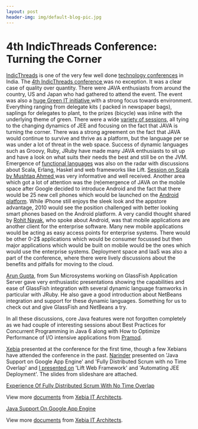 ```yaml
---
layout: post
header-img: img/default-blog-pic.jpg
---
```


# 4th IndicThreads Conference: Turning the Corner

[IndicThreads](http://www.indicthreads.com/) is one of the very few well done [technology conferences](http://j09.indicthreads.com/) in India. The [4th IndicThreads conference ](http://j09.indicthreads.com/)was no exception. It was a clear case of quality over quantity. There were JAVA enthusiasts from around the country, US and Japan who had gathered to attend the event. The event was also a [huge Green IT initiative ](http://j09.indicthreads.com/indicthreads-go-green/)with a strong focus towards environment. Everything ranging from delegate kits ( packed in newspaper bags), saplings for delegates to plant, to the prizes (bicycle) was inline with the underlying theme of green. There were a wide [variety of sessions](http://j09.indicthreads.com/schedule/), all tying to the changing dynamics of JEE and focusing on the fact that JAVA is turning the corner. There was a strong agreement on the fact that JAVA would continue to survive and thrive as a platform, but the language per se was under a lot of threat in the web space. Success of dynamic languages such as Groovy, Ruby, JRuby have made many JAVA enthusiasts to sit up and have a look on what suits their needs the best and still be on the JVM. Emergence of [functional languages](http://www.linuxjournal.com/node/1000217) was also on the radar with discussions about Scala, Erlang, Haskel and web frameworks like Lift. [Session on Scala by Mushtaq Ahmed ](http://j09.indicthreads.com/speakers/#mushtaq)was very informative and well received. Another area which got a lot of attention was the (re)emergence of JAVA on the mobile space after Google decided to introduce Android and the fact that there would be 25 new cell phones which would be launched on the [Android platform](http://developer.android.com/index.html).  While iPhone still enjoys the sleek look and the appstore advantage, 2010 would see the position challenged with better looking smart phones based on the Android platform. A very candid thought shared by [Rohit Nayak](http://j09.indicthreads.com/speakers/#rohit), who spoke about Android, was that mobile applications are another client for the enterprise software. Many new mobile applications would be acting as easy access points for enterprise systems. There would be other 0-2$ applications which would be consumer focussed but then major applications which would be built on mobile would be the ones which would use the enterprise systems. Deployment space and IaaS was also a part of the conference, where there were lively discussions about the benefits and pitfalls for moving to the cloud. 

[Arun Gupta](http://j09.indicthreads.com/speakers/#arun), from Sun Microsystems working on GlassFish Application Server gave very enthusiastic presentations showing the capabilities and ease of GlassFish integration with several dynamic language framworks in particular with JRuby. He also gave a good introduction about NetBeans integration and support for these dynamic languages. Something for us to check out and give GlassFish and NetBeans a try.

In all these discussions, core Java features were not forgotten completely as we had couple of interesting sessions about Best Practices for Concurrent Programming in Java 6 along with How to Optimize Performance of I/O intensive applications from [Pramod](http://j09.indicthreads.com/speakers/#pramod).

[Xebia](http://www.xebia.in/) presented at the conference for the first time, though a few Xebians have attended the conference in the past. [Narinder](http://j09.indicthreads.com/speakers/#narinder) presented on 'Java Support on Google App Engine' and 'Fully Distributed Scrum with no Time Overlap' and [I presented on](http://j09.indicthreads.com/speakers/#vikas) 'Lift Web Framework' and 'Automating JEE Deployment'. The slides from slideshare are attached. 

[Experience Of Fully Distributed Scrum With No Time Overlap](http://www.slideshare.net/xebiaindia/experience-of-fully-distributed-scrum-with-no-time-overlap)

View more [documents](http://www.slideshare.net/) from [Xebia IT Architects](http://www.slideshare.net/xebiaindia).

[Java Support On Google App Engine](http://www.slideshare.net/xebiaindia/java-support-on-google-app-engine)

View more [documents](http://www.slideshare.net/) from [Xebia IT Architects](http://www.slideshare.net/xebiaindia).